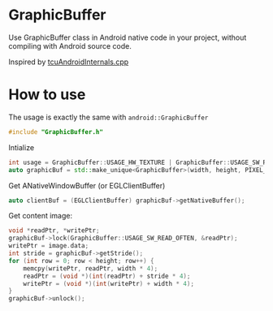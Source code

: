 # GraphicBuffer

Use GraphicBuffer class in Android native code in your project, without compiling with Android source code.

Inspired by [tcuAndroidInternals.cpp](https://android.googlesource.com/platform/external/deqp/+/master/framework/platform/android/tcuAndroidInternals.cpp)

# How to use

The usage is exactly the same with `android::GraphicBuffer`

```c++
#include "GraphicBuffer.h"
```

Intialize

```c++
int usage = GraphicBuffer::USAGE_HW_TEXTURE | GraphicBuffer::USAGE_SW_READ_OFTEN | GraphicBuffer::USAGE_SW_WRITE_RARELY;
auto graphicBuf = std::make_unique<GraphicBuffer>(width, height, PIXEL_FORMAT_RGBA_8888, usage);
```

Get ANativeWindowBuffer (or EGLClientBuffer)

```c++
auto clientBuf = (EGLClientBuffer) graphicBuf->getNativeBuffer();
```

Get content image:

```c++
void *readPtr, *writePtr;
graphicBuf->lock(GraphicBuffer::USAGE_SW_READ_OFTEN, &readPtr);
writePtr = image.data;
int stride = graphicBuf->getStride();
for (int row = 0; row < height; row++) {
    memcpy(writePtr, readPtr, width * 4);
    readPtr = (void *)(int(readPtr) + stride * 4);
    writePtr = (void *)(int(writePtr) + width * 4);
}
graphicBuf->unlock();
```
